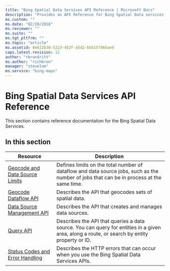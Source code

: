 ```yaml
---
title: "Bing Spatial Data Services API Reference | Microsoft Docs"
description: "Provides an API Reference for Bing Spatial Data services with a table that gives a description for various resources."
ms.custom: ""
ms.date: "02/28/2018"
ms.reviewer: ""
ms.suite: ""
ms.tgt_pltfrm: ""
ms.topic: "article"
ms.assetid: 8e622b30-5223-452f-a5d2-6b5157d6bae9
caps.latest.revision: 12
author: "rbrundritt"
ms.author: "richbrun"
manager: "stevelom"
ms.service: "bing-maps"
---
```

# Bing Spatial Data Services API Reference

This section contains reference documentation for the Bing Spatial Data Services.  
  
## In this section  
  
|Resource|Description|  
|-|-|  
|[Geocode and Data Source Limits](../spatial-data-services/geocode-and-data-source-limits.md)|Defines limits on the total number of dataflow and data source jobs, such as the number of jobs that can be in process at the same time.|  
|[Geocode Dataflow API](geocode-dataflow-api/index.md)|Describes the API that geocodes sets of spatial data.|  
|[Data Source Management API](data-source-management-api/index.md)|Describes the API that creates and manages data sources.|  
|[Query API](query-api/index.md)|Describes the API that queries a data source. You can query for entities in a given area, along a route, or search by entity property or ID.|  
|[Status Codes and Error Handling](../rest-services/status-codes-and-error-handling.md)|Describes the HTTP errors that can occur when you use the Bing Spatial Data Services APIs.|